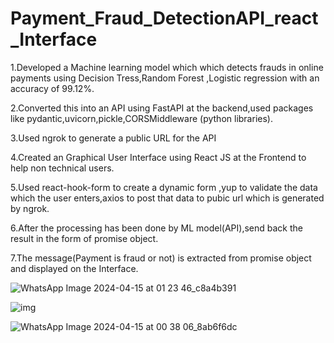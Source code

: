 # Payment_Fraud_DetectionAPI_react_Interface
1.Developed a Machine learning model which which detects frauds in online payments using Decision Tress,Random Forest ,Logistic regression with an accuracy of 99.12%.

2.Converted this into an API using FastAPI at the backend,used packages like pydantic,uvicorn,pickle,CORSMiddleware (python libraries).

3.Used ngrok to generate a public URL for the API

4.Created an Graphical User Interface  using React JS at the Frontend to help non technical users.

5.Used react-hook-form to create a dynamic form ,yup to validate the data which the user enters,axios to post that data to pubic url which is generated by ngrok.

6.After the processing has been done by ML model(API),send back the result in the form of promise object.

7.The message(Payment is fraud or not) is extracted from promise object and displayed on the Interface.

![WhatsApp Image 2024-04-15 at 01 23 46_c8a4b391](https://github.com/Dhanusha-Chittidi/Payment_Fraud_DetectionAPI_react_Interface/assets/121395196/64aa141e-e0bb-4256-95a9-d5cf124dbffa)

![img](https://github.com/Dhanusha-Chittidi/Payment_Fraud_DetectionAPI_react_Interface/assets/121395196/10e78464-d216-4bbc-8bfb-ae281cd95161)


![WhatsApp Image 2024-04-15 at 00 38 06_8ab6f6dc](https://github.com/Dhanusha-Chittidi/Payment_Fraud_DetectionAPI_react_Interface/assets/121395196/c3cb3440-a6f5-446d-812d-9926e13b5e41)
